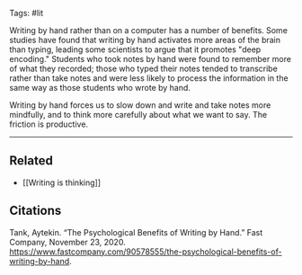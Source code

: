 Tags: #lit 

Writing by hand rather than on a computer has a number of benefits. Some studies have found that writing by hand activates more areas of the brain than typing, leading some scientists to argue that it promotes "deep encoding." Students who took notes by hand were found to remember more of what they recorded; those who typed their notes tended to transcribe rather than take notes and were less likely to process the information in the same way as those students who wrote by hand. 

Writing by hand forces us to slow down and write and take notes more mindfully, and to think more carefully about what we want to say. The friction is productive. 


---
## Related
- [[Writing is thinking]]

## Citations
Tank, Aytekin. “The Psychological Benefits of Writing by Hand.” Fast Company, November 23, 2020. https://www.fastcompany.com/90578555/the-psychological-benefits-of-writing-by-hand.
